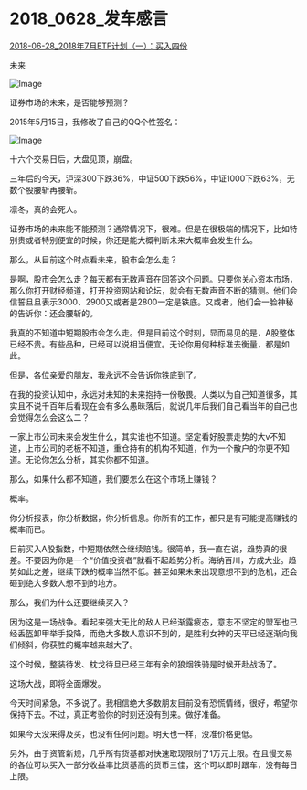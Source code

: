 # 2018_0628_发车感言

[2018-06-28_2018年7月ETF计划（一）：买入四份](https://mp.weixin.qq.com/s?__biz=MzIwMTIzNDMwNA==&mid=2653408855&idx=1&sn=f595eb78b373ff88c14a84f722a472ee&chksm=8d226cb8ba55e5aebcecf0eb29b3490849b53dc3847e69a64ad563f9e8986e290d3440b1e09c&scene=27#wechat_redirect)





未来



![Image](https://mmbiz.qpic.cn/mmbiz_png/SEPick5M9xjPOMeicjNJzShD95gD2B1ISOXExh3v66AX2EcTlpcvpicjIeIYf8oSXcHicYAXjiaHoj37rzNpwukD6JQ/640?wx_fmt=png&tp=webp&wxfrom=5&wx_lazy=1&wx_co=1)

证券市场的未来，是否能够预测？

 

2015年5月15日，我修改了自己的QQ个性签名：

 

![Image](https://mmbiz.qpic.cn/mmbiz_png/SEPick5M9xjPOMeicjNJzShD95gD2B1ISOnwicTqFP9HPUiaCibk8DQIDeqE24ua73bOf7bdELbgrOKX9Hricb8zxFTA/640?wx_fmt=png&tp=webp&wxfrom=5&wx_lazy=1&wx_co=1)

 

十六个交易日后，大盘见顶，崩盘。

 

三年后的今天，沪深300下跌36%，中证500下跌56%，中证1000下跌63%，无数个股腰斩再腰斩。

 

凛冬，真的会死人。

 

证券市场的未来能不能预测？通常情况下，很难。但是在很极端的情况下，比如特别贵或者特别便宜的时候，你还是能大概判断未来大概率会发生什么。

 

那么，从目前这个时点看未来，股市会怎么走？

 

是啊，股市会怎么走？每天都有无数声音在回答这个问题。只要你关心资本市场，那么你打开财经频道，打开投资网站和论坛，就会有无数声音不断的猜测。他们会信誓旦旦表示3000、2900又或者是2800一定是铁底。又或者，他们会一脸神秘的告诉你：还会腰斩的。

 

我真的不知道中短期股市会怎么走。但是目前这个时刻，显而易见的是，A股整体已经不贵。有些品种，已经可以说相当便宜。无论你用何种标准去衡量，都是如此。

 

但是，各位亲爱的朋友，我永远不会告诉你铁底到了。

 

在我的投资认知中，永远对未知的未来抱持一份敬畏。人类以为自己知道很多，其实且不说千百年后看现在会有多么愚昧落后，就说几年后我们自己看当年的自己也会觉得怎么会这么二？

 

一家上市公司未来会发生什么，其实谁也不知道。坚定看好股票走势的大v不知道，上市公司的老板不知道，重仓持有的机构不知道，作为一个散户的你更不知道。无论你怎么分析，其实你都不知道。

 

那么，如果什么都不知道，我们要怎么在这个市场上赚钱？

 

概率。

 

你分析报表，你分析数据，你分析信息。你所有的工作，都只是有可能提高赚钱的概率而已。

 

目前买入A股指数，中短期依然会继续赔钱。很简单，我一直在说，趋势真的很差。不要因为你是一个“价值投资者”就看不起趋势分析。海纳百川，方成大业。趋势如此之差，继续下跌的概率当然不低。甚至如果未来出现意想不到的危机，还会砸到绝大多数人想不到的地方。

 

那么，我们为什么还要继续买入？

 

因为这是一场战争。看起来强大无比的敌人已经渐露疲态，意志不坚定的盟军也已经丢盔卸甲举手投降，而绝大多数人意识不到的，是胜利女神的天平已经逐渐向我们倾斜，你获胜的概率越来越大了。

 

这个时候，整装待发、枕戈待旦已经三年有余的狼烟铁骑是时候开赴战场了。

 

这场大战，即将全面爆发。

 





 

今天时间紧急，不多说了。我相信绝大多数朋友目前没有恐慌情绪，很好，希望你保持下去。不过，真正考验你的时刻还没有到来。做好准备。



如果今天没来得及买，也没有任何问题。明天也一样，没准价格更低。



另外，由于资管新规，几乎所有货基都对快速取现限制了1万元上限。在且慢交易的各位可以买入一部分收益率比货基高的货币三佳，这个可以即时跟车，没有每日上限。